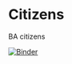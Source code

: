 # Citizens
BA citizens

[![Binder](https://mybinder.org/badge_logo.svg)](https://mybinder.org/v2/gh/shatohi/Citizens/main?filepath=citizens.ipynb)
